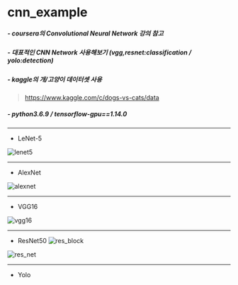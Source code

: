 # cnn_example
##### - coursera의 Convolutional Neural Network 강의 참고 
##### - 대표적인 CNN Network 사용해보기 (vgg,resnet:classification / yolo:detection)
##### - kaggle의 개/고양이 데이터셋 사용
> https://www.kaggle.com/c/dogs-vs-cats/data
##### - python3.6.9 / tensorflow-gpu==1.14.0


---
* LeNet-5 

![lenet5](https://user-images.githubusercontent.com/84064361/119748854-cc993600-bed0-11eb-85f6-8bd17e026130.png)

---
* AlexNet

![alexnet](https://user-images.githubusercontent.com/84064361/119749074-492c1480-bed1-11eb-9f81-c0f61b4ea521.png)

---
* VGG16 

![vgg16](https://user-images.githubusercontent.com/84064361/119749183-8690a200-bed1-11eb-9618-93974e0ddbea.png)

---
* ResNet50
![res_block](https://user-images.githubusercontent.com/84064361/119749196-901a0a00-bed1-11eb-9999-5bd4fbe9a103.png)

![res_net](https://user-images.githubusercontent.com/84064361/119749195-901a0a00-bed1-11eb-900e-aae5ba6c503f.png)

---
* Yolo


